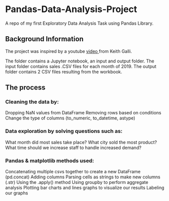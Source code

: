 # Pandas-Data-Analysis-Project
A repo of my first Exploratory Data Analysis Task using Pandas Library.

## Background Information 
The project was inspired by a youtube <a href="https://youtu.be/eMOA1pPVUc4" target="_blank"> video </a> from Keith Galli.

The folder contains a Jupyter notebook, an input and output folder.
The input folder contains sales .CSV files for each month of 2019.
The output folder contains 2 CSV files resulting from the workbook.

## The process

### Cleaning the data by:

Dropping NaN values from DataFrame
Removing rows based on conditions
Change the type of columns (to_numeric, to_datetime, astype)

### Data exploration by solving questions such as:

What month did most sales take place?
What city sold the most product?
What time should we increase staff to handle increased demand?

### Pandas & matplotlib methods used:
Concatenating multiple csvs together to create a new DataFrame (pd.concat)
Adding columns
Parsing cells as strings to make new columns (.str)
Using the .apply() method
Using groupby to perform aggregate analysis
Plotting bar charts and lines graphs to visualize our results
Labeling our graphs


